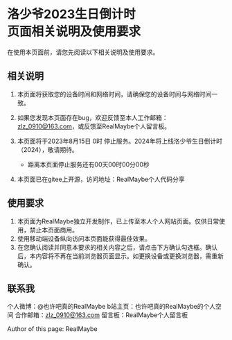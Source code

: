 # 洛少爷2023生日倒计时 <br> 页面相关说明及使用要求

在使用本页面前，请您先阅读以下相关说明及使用要求。

## 相关说明

1. 本页面将获取您的设备时间和网络时间，请确保您的设备时间与网络时间一致。
1. 如果您发现本页面存在bug，欢迎反馈至本人工作邮箱：zlz_0910@163.com，或反馈至RealMaybe个人留言板。
1. 本页面将于2023年8月15日 0时 停止服务。2024年将上线洛少爷生日倒计时（2024），敬请期待。

    - 距离本页面停止服务还有00天00时00分00秒

1. 本页面已在gitee上开源，访问地址：RealMaybe个人代码分享

## 使用要求

1. 本页面为RealMaybe独立开发制作，已上传至本人个人网站页面。仅供日常使用，禁止本页面商用。
1. 使用移动端设备纵向访问本页面能获得最佳效果。
1. 在您确认阅读并同意本要求的相关内容之后，请点击下方确认勾选框。确认后，本内容将不再在当前浏览器页面显示。如更换设备或更换浏览器，需重新确认。

## 联系我

个人微博：@也许吧真的RealMaybe
b站主页：也许吧真的RealMaybe的个人空间
合作邮箱：zlz_0910@163.com
留言板：RealMaybe个人留言板

Author of this page: RealMaybe
